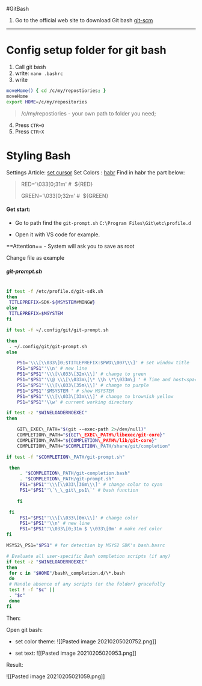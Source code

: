 #GitBash
1) Go to the official web site to download Git bash
 [git-scm](https://git-scm.com/)


<hr></hr>

# Config setup folder for git bash
1. Call git bash
2. write: ``nano .bashrc``
3. write

```bash
moveHome() { cd /c/my/repostiories; } 
moveHome
export HOME=/c/my/repositories
```

> /c/my/repostiories - your own path to folder you need;

4. Press `CTR+O`
5. Press `CTR+X` 


 
# Styling Bash
 Settings Article: [set cursor](https://vishnupadmanabhan.com/styling-git-bash/)
 Set Colors : [habr](https://habr.com/ru/post/119436/)
 Find in habr the part below: 
 
 >RED='\\033\[0;31m' #  ${RED}
 > 
> GREEN='\\033\[0;32m' #  ${GREEN}

#### Get start:
 - Go to path find the `git-prompt.sh`
 `C:\Program Files\Git\etc\profile.d`
 
-  Open it with VS code for example. 
 
 ==Attention== - System will ask you to save as root
 

 Change file as example
 
 
##### git-prompt.sh
```bash

if test -f /etc/profile.d/git-sdk.sh
then
 TITLEPREFIX=SDK-${MSYSTEM#MINGW}
else
 TITLEPREFIX=$MSYSTEM
fi

if test -f ~/.config/git/git-prompt.sh

then
 . ~/.config/git/git-prompt.sh
else

 	PS1='\\\[\\033\]0;$TITLEPREFIX:$PWD\\007\\\]' # set window title
 	PS1="$PS1"'\\n' # new line
 	PS1="$PS1"'\\\[\\033\[32m\\\]' # change to green
	PS1="$PS1"'\\@ \\\[\\033m\[\* \\h \*\\033m\] ' # Time and host<space>
 	PS1="$PS1"'\\\[\\033\[35m\\\]' # change to purple
	PS1="$PS1"'$MSYSTEM ' # show MSYSTEM
	PS1="$PS1"'\\\[\\033\[33m\\\]' # change to brownish yellow
	PS1="$PS1"'\\w' # current working directory

if test -z "$WINELOADERNOEXEC"
then

 	GIT\_EXEC\_PATH="$(git --exec-path 2>/dev/null)"
	COMPLETION\_PATH="${GIT\_EXEC\_PATH%/libexec/git-core}"
	COMPLETION\_PATH="${COMPLETION\_PATH%/lib/git-core}"
	COMPLETION\_PATH="$COMPLETION\_PATH/share/git/completion"

if test -f "$COMPLETION\_PATH/git-prompt.sh"

 then
	 . "$COMPLETION\_PATH/git-completion.bash"
	 . "$COMPLETION\_PATH/git-prompt.sh"
	 PS1="$PS1"'\\\[\\033\[36m\\\]' # change color to cyan
	 PS1="$PS1"'\`\_\_git\_ps1\`' # bash function
 	
	fi

 fi
	 PS1="$PS1"'\\\[\\033\[0m\\\]' # change color
	 PS1="$PS1"'\\n' # new line
	 PS1="$PS1"'\\033\[0;31m $ \\033\[0m' # make red color
fi

MSYS2\_PS1="$PS1" # for detection by MSYS2 SDK's bash.basrc

# Evaluate all user-specific Bash completion scripts (if any)
if test -z "$WINELOADERNOEXEC"
then
 for c in "$HOME"/bash\_completion.d/\*.bash
 do
 # Handle absence of any scripts (or the folder) gracefully
 test ! -f "$c" ||
 . "$c"
 done
fi
```


Then:
 
 Open git bash:
 
 - set color theme:
  ![[Pasted image 20210205020752.png]]
  
  - set text:
  ![[Pasted image 20210205020953.png]]
 
 Result: 
 
 ![[Pasted image 20210205021059.png]]